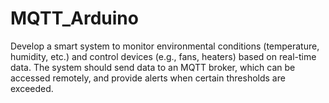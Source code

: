 # MQTT_Arduino

Develop a smart system to monitor environmental conditions (temperature, humidity, etc.) and control devices (e.g., fans, heaters) based on real-time data. The system should send data to an MQTT broker, which can be accessed remotely, and provide alerts when certain thresholds are exceeded.
 
